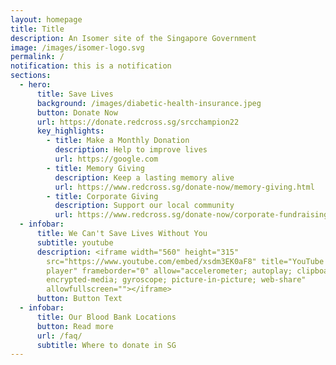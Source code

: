 ```yaml
---
layout: homepage
title: Title
description: An Isomer site of the Singapore Government
image: /images/isomer-logo.svg
permalink: /
notification: this is a notification
sections:
  - hero:
      title: Save Lives
      background: /images/diabetic-health-insurance.jpeg
      button: Donate Now
      url: https://donate.redcross.sg/srcchampion22
      key_highlights:
        - title: Make a Monthly Donation
          description: Help to improve lives
          url: https://google.com
        - title: Memory Giving
          description: Keep a lasting memory alive
          url: https://www.redcross.sg/donate-now/memory-giving.html
        - title: Corporate Giving
          description: Support our local community
          url: https://www.redcross.sg/donate-now/corporate-fundraising.html
  - infobar:
      title: We Can't Save Lives Without You
      subtitle: youtube
      description: <iframe width="560" height="315"
        src="https://www.youtube.com/embed/xsdm3EK0aF8" title="YouTube video
        player" frameborder="0" allow="accelerometer; autoplay; clipboard-write;
        encrypted-media; gyroscope; picture-in-picture; web-share"
        allowfullscreen=""></iframe>
      button: Button Text
  - infobar:
      title: Our Blood Bank Locations
      button: Read more
      url: /faq/
      subtitle: Where to donate in SG
---
```

